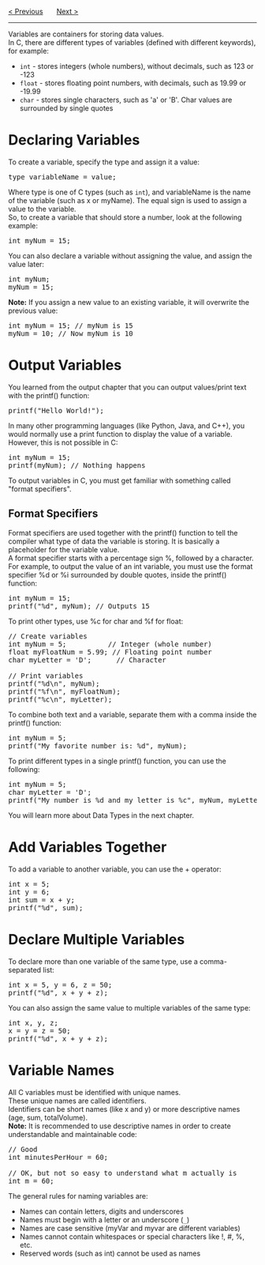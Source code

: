 <a href="/Introduction.md">&lt; Previous</a>
&nbsp;&nbsp;&nbsp;&nbsp;&nbsp;
<a href="/Syntax.md">Next &gt;</a>
<hr>
Variables are containers for storing data values.
<br>
In C, there are different types of variables (defined with different keywords), for example:
<ul>
  <li><code>int</code> - stores integers (whole numbers), without decimals, such as 123 or -123
  <li><code>float</code> - stores floating point numbers, with decimals, such as 19.99 or -19.99
  <li><code>char</code> - stores single characters, such as 'a' or 'B'. Char values are surrounded by single quotes
</ul>
<h1>Declaring Variables</h1>
To create a variable, specify the type and assign it a value:
<pre>type variableName = value;</pre>
Where type is one of C types (such as <code>int</code>), and variableName is the name of the variable (such as x or myName). The equal sign is used to assign a value to the variable.
<br>
So, to create a variable that should store a number, look at the following example:
<pre>int myNum = 15;</pre>
You can also declare a variable without assigning the value, and assign the value later:
<pre>
int myNum;
myNum = 15;
</pre>
<b>Note:</b> If you assign a new value to an existing variable, it will overwrite the previous value:
<pre>
int myNum = 15; // myNum is 15
myNum = 10; // Now myNum is 10
</pre>
<h1>Output Variables</h1>
You learned from the output chapter that you can output values/print text with the printf() function:
<pre>printf("Hello World!");</pre>
In many other programming languages (like Python, Java, and C++), you would normally use a print function to display the value of a variable. However, this is not possible in C:
<pre>
int myNum = 15;
printf(myNum); // Nothing happens
</pre>
To output variables in C, you must get familiar with something called "format specifiers".
<h2>Format Specifiers</h2>
Format specifiers are used together with the printf() function to tell the compiler what type of data the variable is storing. It is basically a placeholder for the variable value.
<br>
A format specifier starts with a percentage sign %, followed by a character.
<br>
For example, to output the value of an int variable, you must use the format specifier %d or %i surrounded by double quotes, inside the printf() function:
<pre>
int myNum = 15;
printf("%d", myNum); // Outputs 15
</pre>
To print other types, use %c for char and %f for float:
<pre>
// Create variables
int myNum = 5;          // Integer (whole number)
float myFloatNum = 5.99; // Floating point number
char myLetter = 'D';      // Character<br>
// Print variables
printf("%d\n", myNum);
printf("%f\n", myFloatNum);
printf("%c\n", myLetter);
</pre>
To combine both text and a variable, separate them with a comma inside the printf() function:
<pre>
int myNum = 5;
printf("My favorite number is: %d", myNum);
</pre>
To print different types in a single printf() function, you can use the following:
<pre>
int myNum = 5;
char myLetter = 'D';
printf("My number is %d and my letter is %c", myNum, myLetter);
</pre>
You will learn more about Data Types in the next chapter.
<h1>Add Variables Together</h1>
To add a variable to another variable, you can use the + operator:
<pre>
int x = 5;
int y = 6;
int sum = x + y;
printf("%d", sum);
</pre>
<h1>Declare Multiple Variables</h1>
To declare more than one variable of the same type, use a comma-separated list:
<pre>
int x = 5, y = 6, z = 50;
printf("%d", x + y + z);
</pre>
You can also assign the same value to multiple variables of the same type:
<pre>
int x, y, z;
x = y = z = 50;
printf("%d", x + y + z);
</pre>
<h1>Variable Names</h1>
All C variables must be identified with unique names.
<br>
These unique names are called identifiers.
<br>
Identifiers can be short names (like x and y) or more descriptive names (age, sum, totalVolume).
<br>
<b>Note:</b> It is recommended to use descriptive names in order to create understandable and maintainable code:
<pre>
// Good
int minutesPerHour = 60;<br>
// OK, but not so easy to understand what m actually is
int m = 60;
</pre>
The general rules for naming variables are:
<ul>
  <li>Names can contain letters, digits and underscores
  <li>Names must begin with a letter or an underscore (<code>_</code>)
  <li>Names are case sensitive (myVar and myvar are different variables)
  <li>Names cannot contain whitespaces or special characters like !, #, %, etc.
  <li>Reserved words (such as int) cannot be used as names
</ul>
